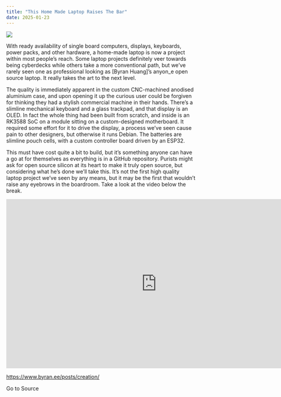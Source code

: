 ```yaml
---
title: "This Home Made Laptop Raises The Bar"
date: 2025-01-23
---
```


![](https://hackaday.com/wp-content/uploads/2025/01/anyon_e-featured.jpg?w=800)

With ready availability of single board computers, displays, keyboards, power packs, and other hardware, a home-made laptop is now a project within most people’s reach. Some laptop projects definitely veer towards being cyberdecks while others take a more conventional path, but we’ve rarely seen one as professional looking as \[Byran Huang\]’s anyon\_e open source laptop. It really takes the art to the next level.

The quality is immediately apparent in the custom CNC-machined anodised aluminium case, and upon opening it up the curious user could be forgiven for thinking they had a stylish commercial machine in their hands. There’s a slimline mechanical keyboard and a glass trackpad, and that display is an OLED. In fact the whole thing had been built from scratch, and inside is an RK3588 SoC on a module sitting on a custom-designed motherboard. It required some effort for it to drive the display, a process we’ve seen cause pain to other designers, but otherwise it runs Debian. The batteries are slimline pouch cells, with a custom controller board driven by an ESP32.

This must have cost quite a bit to build, but it’s something anyone can have a go at for themselves as everything is in a GitHub repository. Purists might ask for open source silicon at its heart to make it truly open source, but considering what he’s done we’ll take this. It’s not the first high quality laptop project we’ve seen by any means, but it may be the first that wouldn’t raise any eyebrows in the boardroom. Take a look at the video below the break.

<iframe title="How I Made A Laptop From Scratch - anyon_e" width="800" height="450" src="https://www.youtube.com/embed/fks3PBodyiE?feature=oembed" frameborder="0" allow="accelerometer; autoplay; clipboard-write; encrypted-media; gyroscope; picture-in-picture; web-share" referrerpolicy="strict-origin-when-cross-origin" allowfullscreen></iframe>

https://www.byran.ee/posts/creation/

Go to Source
